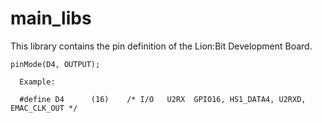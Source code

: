 # main_libs
  
  This library contains the pin definition of the Lion:Bit Development Board. 
  
  ```   
  pinMode(D4, OUTPUT);
    
    Example:
    
    #define D4      (16)    /* I/O   U2RX  GPIO16, HS1_DATA4, U2RXD, EMAC_CLK_OUT */
    
 ```
 
 
